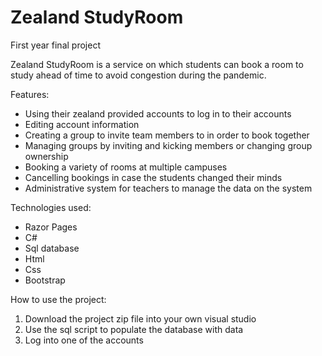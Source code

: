 # Zealand StudyRoom
First year final project

Zealand StudyRoom is a service on which students can book a room to study ahead of time to avoid congestion during the pandemic.

Features:
- Using their zealand provided accounts to log in to their accounts
- Editing account information
- Creating a group to invite team members to in order to book together
- Managing groups by inviting and kicking members or changing group ownership
- Booking a variety of rooms at multiple campuses
- Cancelling bookings in case the students changed their minds
- Administrative system for teachers to manage the data on the system

Technologies used:
- Razor Pages
- C#
- Sql database
- Html
- Css
- Bootstrap

How to use the project:
1. Download the project zip file into your own visual studio
2. Use the sql script to populate the database with data
3. Log into one of the accounts
